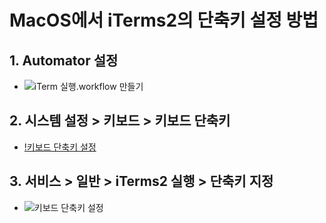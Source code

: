 # MacOS에서 iTerms2의 단축키 설정 방법

## 1. Automator 설정
- ![iTerm 실행.workflow 만들기](images/iTerm-단축키만들기-1.png)

## 2. 시스템 설정 > 키보드 > 키보드 단축키
- [!키보드 단축키 설정](images/iTerm-단축키만들기-2.png)

## 3. 서비스 > 일반 > iTerms2 실행 > 단축키 지정
- ![키보드 단축키 설정](images/iTerm-단축키만들기-3.png)
